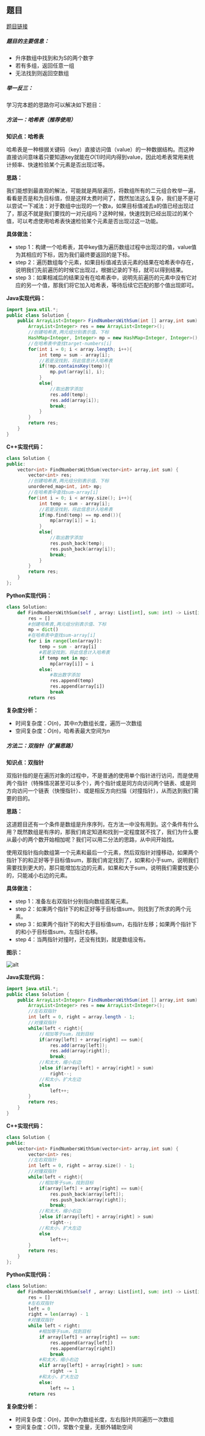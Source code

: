 ## 题目
[题目链接](https://www.nowcoder.com/practice/390da4f7a00f44bea7c2f3d19491311b?tpId=196&tqId=23295&sourceUrl=/exam/oj&channenl=wgithub&fromPut=wgithub)

##### 题目的主要信息：

- 升序数组中找到和为S的两个数字
- 若有多组，返回任意一组
- 无法找到则返回空数组

##### 举一反三：

学习完本题的思路你可以解决如下题目：

[]()
[]()

##### 方法一：哈希表（推荐使用）
**知识点：哈希表**

哈希表是一种根据关键码（key）直接访问值（value）的一种数据结构。而这种直接访问意味着只要知道key就能在$O(1)$时间内得到value，因此哈希表常用来统计频率、快速检验某个元素是否出现过等。

**思路：**

我们能想到最直观的解法，可能就是两层遍历，将数组所有的二元组合枚举一遍，看看是否是和为目标值，但是这样太费时间了，既然加法这么复杂，我们是不是可以尝试一下减法：对于数组中出现的一个数a，如果目标值减去a的值已经出现过了，那这不就是我们要找的一对元组吗？这种时候，快速找到已经出现过的某个值，可以考虑使用哈希表快速检验某个元素是否出现过这一功能。

**具体做法：**

- step 1：构建一个哈希表，其中key值为遍历数组过程中出现过的值，value值为其相应的下标，因为我们最终要返回的是下标。
- step 2：遍历数组每个元素，如果目标值减去该元素的结果在哈希表中存在，说明我们先前遍历的时候它出现过，根据记录的下标，就可以得到结果。
- step 3：如果相减后的结果没有在哈希表中，说明先前遍历的元素中没有它对应的另一个值，那我们将它加入哈希表，等待后续它匹配的那个值出现即可。

**Java实现代码：**
```java
import java.util.*;
public class Solution {
    public ArrayList<Integer> FindNumbersWithSum(int [] array,int sum) {
        ArrayList<Integer> res = new ArrayList<Integer>();
        //创建哈希表,两元组分别表示值、下标
        HashMap<Integer, Integer> mp = new HashMap<Integer, Integer>();
        //在哈希表中查找target-numbers[i]
        for(int i = 0; i < array.length; i++){
            int temp = sum - array[i];
            //若是没找到，将此信息计入哈希表
            if(!mp.containsKey(temp)){ 
                mp.put(array[i], i);
            }
            else{
                //取出数字添加
                res.add(temp);   
                res.add(array[i]);
                break;
            }
        }
        return res;
    }
}
```
**C++实现代码：**
```cpp
class Solution {
public:
    vector<int> FindNumbersWithSum(vector<int> array,int sum) {
        vector<int> res;
        //创建哈希表,两元组分别表示值、下标
        unordered_map<int, int> mp; 
        //在哈希表中查找sum-array[i]
        for(int i = 0; i < array.size(); i++){
            int temp = sum - array[i];
            //若是没找到，将此信息计入哈希表
            if(mp.find(temp) == mp.end()){ 
                mp[array[i]] = i;
            }
            else{
                //取出数字添加
                res.push_back(temp);   
                res.push_back(array[i]);
                break;
            }
        }
        return res;
    }
};
```
**Python实现代码：**
```python
class Solution:
    def FindNumbersWithSum(self , array: List[int], sum: int) -> List[int]:
        res = []
        #创建哈希表,两元组分别表示值、下标
        mp = dict()
        #在哈希表中查找sum-array[i]
        for i in range(len(array)):
            temp = sum - array[i]
            #若是没找到，将此信息计入哈希表
            if temp not in mp: 
                mp[array[i]] = i
            else:
                #取出数字添加
                res.append(temp)   
                res.append(array[i])
                break
        return res
```
**复杂度分析：**
- 时间复杂度：$O(n)$，其中$n$为数组长度，遍历一次数组
- 空间复杂度：$O(n)$，哈希表最大空间为$n$

##### 方法二：双指针（扩展思路）

**知识点：双指针**

双指针指的是在遍历对象的过程中，不是普通的使用单个指针进行访问，而是使用两个指针（特殊情况甚至可以多个），两个指针或是同方向访问两个链表、或是同方向访问一个链表（快慢指针）、或是相反方向扫描（对撞指针），从而达到我们需要的目的。

**思路：**

这道题目还有一个条件是数组是升序序列，在方法一中没有用到。这个条件有什么用？既然数组是有序的，那我们肯定知道和找到一定程度就不找了，我们为什么要从最小的两个数开始相加呢？我们可以用二分法的思路，从中间开始找。

使用双指针指向数组第一个元素和最后一个元素，然后双指针对撞移动，如果两个指针下的和正好等于目标值sum，那我们肯定找到了，如果和小于sum，说明我们需要找到更大的，那只能增加左边的元素，如果和大于sum，说明我们需要找更小的，只能减小右边的元素。

**具体做法：**

- step 1：准备左右双指针分别指向数组首尾元素。
- step 2：如果两个指针下的和正好等于目标值sum，则找到了所求的两个元素。
- step 3：如果两个指针下的和大于目标值sum，右指针左移；如果两个指针下的和小于目标值sum，左指针右移。
- step 4：当两指针对撞时，还没有找到，就是数组没有。

**图示：**

![alt](https://uploadfiles.nowcoder.com/images/20220420/397721558_1650457554074/06BDB11626D2FD0CA1EBF6C2777FD95C)

**Java实现代码：**
```java
import java.util.*;
public class Solution {
    public ArrayList<Integer> FindNumbersWithSum(int [] array,int sum) {
        ArrayList<Integer> res = new ArrayList<Integer>();
        //左右双指针
        int left = 0, right = array.length - 1;
        //对撞双指针
        while(left < right){
            //相加等于sum，找到目标
            if(array[left] + array[right] == sum){
                res.add(array[left]);
                res.add(array[right]);
                break;
            //和太大，缩小右边
            }else if(array[left] + array[right] > sum)
                right--;
            //和太小，扩大左边
            else
                left++;
        }
        return res;
    }
}
```
**C++实现代码：**
```cpp
class Solution {
public:
    vector<int> FindNumbersWithSum(vector<int> array,int sum) {
        vector<int> res;
        //左右双指针
        int left = 0, right = array.size() - 1;
        //对撞双指针
        while(left < right){
            //相加等于sum，找到目标
            if(array[left] + array[right] == sum){
                res.push_back(array[left]);
                res.push_back(array[right]);
                break;
            //和太大，缩小右边
            }else if(array[left] + array[right] > sum)
                right--;
            //和太小，扩大左边
            else
                left++;
        }
        return res;
    }
};
```
**Python实现代码：**
```python
class Solution:
    def FindNumbersWithSum(self , array: List[int], sum: int) -> List[int]:
        res = []
        #左右双指针
        left = 0 
        right = len(array) - 1
        #对撞双指针
        while left < right:
            #相加等于sum，找到目标
            if array[left] + array[right] == sum:
                res.append(array[left])
                res.append(array[right])
                break
            #和太大，缩小右边
            elif array[left] + array[right] > sum:
                right -= 1
            #和太小，扩大左边
            else:
                left += 1
        return res
```
**复杂度分析：**
- 时间复杂度：$O(n)$，其中$n$为数组长度，左右指针共同遍历一次数组
- 空间复杂度：$O(1)$，常数个变量，无额外辅助空间